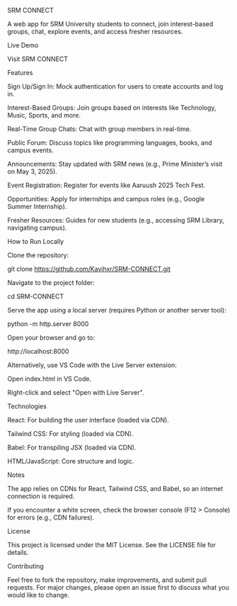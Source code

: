 SRM CONNECT

A web app for SRM University students to connect, join interest-based groups, chat, explore events, and access fresher resources.

Live Demo

Visit SRM CONNECT

Features





Sign Up/Sign In: Mock authentication for users to create accounts and log in.



Interest-Based Groups: Join groups based on interests like Technology, Music, Sports, and more.



Real-Time Group Chats: Chat with group members in real-time.



Public Forum: Discuss topics like programming languages, books, and campus events.



Announcements: Stay updated with SRM news (e.g., Prime Minister’s visit on May 3, 2025).



Event Registration: Register for events like Aaruush 2025 Tech Fest.



Opportunities: Apply for internships and campus roles (e.g., Google Summer Internship).



Fresher Resources: Guides for new students (e.g., accessing SRM Library, navigating campus).

How to Run Locally





Clone the repository:

git clone https://github.com/Kavihxr/SRM-CONNECT.git



Navigate to the project folder:

cd SRM-CONNECT



Serve the app using a local server (requires Python or another server tool):

python -m http.server 8000



Open your browser and go to:

http://localhost:8000

Alternatively, use VS Code with the Live Server extension:





Open index.html in VS Code.



Right-click and select "Open with Live Server".

Technologies





React: For building the user interface (loaded via CDN).



Tailwind CSS: For styling (loaded via CDN).



Babel: For transpiling JSX (loaded via CDN).



HTML/JavaScript: Core structure and logic.

Notes





The app relies on CDNs for React, Tailwind CSS, and Babel, so an internet connection is required.



If you encounter a white screen, check the browser console (F12 > Console) for errors (e.g., CDN failures).

License

This project is licensed under the MIT License. See the LICENSE file for details.

Contributing

Feel free to fork the repository, make improvements, and submit pull requests. For major changes, please open an issue first to discuss what you would like to change.
